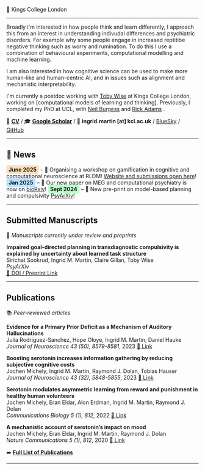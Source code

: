📍 Kings College London 

---

Broadly i'm interested in how people think and learn differently, I approach this from an interest in understanding indivudal differences and psychiatric disorders. For example why some people engage in increased reptitibe negative thinking such as worry and rumination. To do this I use a combination of behavioural experiments, computational modelling and machine learning.

I am also interested in how cognitive science can be used to make more human-like and human-centric AI, and in issues such as alignment and mechanistic interpretability.

I'm currently a postdoc working with [Toby Wise](https://thewiselab.org/) at Kings College London, working on [computational models of learning and thinking]. Previously, I completed my PhD at UCL, with [Neil Burgess](https://www.ucl.ac.uk/icn/research/research-groups/space-memory) and [Rick Adams](https://www.tcplab.org/home) . 

📄 **[CV](cv.md)** / 🎓 **[Google Scholar](https://scholar.google.com/citations?view_op=list_works&hl=en&hl=en&user=Rq_iPtwAAAAJ&sortby=pubdate)** / 📧 **ingrid.martin [at] kcl.ac.uk** / [BlueSky](ingrdmrtn.bsky.social) / [GitHub](www.github.com)

---
## 📰 News

<span style="background-color: #ffdfba; padding: 3px 6px; border-radius: 5px;"><b>June 2025</b></span> – 📢 Organising a workshop on gamification in cognitive and computational neuroscience at RLDM! <a href="https://sites.google.com/view/game-on-rldm-2025/home">Website and submissions open here</a>!
<span style="background-color: #bae1ff; padding: 3px 6px; border-radius: 5px;"><b>Jan 2025</b></span> – 🎤 Our new paper on MEG and computational psychiatry is now on <a href="https://example.com">bioRxiv</a>!
<span style="background-color: #baffc9; padding: 3px 6px; border-radius: 5px;"><b>Sept 2024</b></span> – 📝 New pre-print on model-based planning and compulsivity <a href="https://osf.io/zp6vk_v1">PsyArXiv</a>!
  
---

## **Submitted Manuscripts**  
📌 *Manuscripts currently under review and preprints*  

**Impaired goal-directed planning in transdiagnostic compulsivity is explained by uncertainty about learned task structure**  
Sirichat Sookrud, Ingrid M. Martin, Claire Gillan, Toby Wise   
*PsyArXiv*  
[🔗 DOI / Preprint Link](https://osf.io/zp6vk_v1)


---

## **Publications**  
📚 *Peer-reviewed articles*  

**Evidence for a Primary Prior Deficit as a Mechanism of Auditory Hallucinations**  
Julia Rodriguez-Sanchez, Hope Oloye, Ingrid M. Martin, Daniel Hauke  
*Journal of Neuroscience 43 (50), 8579-8581*, 2023
[🔗 Link](https://doi.org/10.1523/JNEUROSCI.1601-23.2023)

**Boosting serotonin increases information gathering by reducing subjective cognitive costs**  
Jochen Michely, Ingrid M. Martin, Raymond J. Dolan, Tobias Hauser  
*Journal of Neuroscience 43 (32), 5848-5855*, 2023
[🔗 Link](https://doi.org/10.1523/JNEUROSCI.1416-22.2023)

**Serotonin modulates asymmetric learning from reward and punishment in healthy human volunteers**  
Jochen Michely, Eran Eldar, Alon Erdman, Ingrid M. Martin, Raymond J. Dolan   
*Communications Biology 5 (1), 812*, 2022
[🔗 Link](https://doi.org/10.1038/s42003-022-03690-5)

**A mechanistic account of serotonin’s impact on mood**  
Jochen Michely, Eran Eldar, Ingrid M. Martin, Raymond J. Dolan   
*Nature Communications  5 (1), 812*, 2020
[🔗 Link](https://doi.org/10.1038/s41467-020-16090-2)

➡️ **[Full List of Publications](cv.md#publications)**  

---


